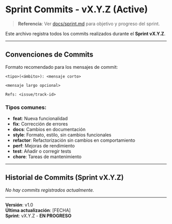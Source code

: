 ﻿# Sprint Commits - vX.Y.Z (Active)

> **Referencia**: Ver [docs/sprint.md](sprint.md) para objetivo y progreso del sprint.

Este archivo registra todos los commits realizados durante el **Sprint vX.Y.Z**.

---

## Convenciones de Commits

Formato recomendado para los mensajes de commit:

```
<tipo>(<ámbito>): <mensaje corto>

<mensaje largo opcional>

Refs: <issue/track-id>
```

### Tipos comunes:
- **feat**: Nueva funcionalidad
- **fix**: Corrección de errores
- **docs**: Cambios en documentación
- **style**: Formato, estilo, sin cambios funcionales
- **refactor**: Refactorización sin cambios en comportamiento
- **perf**: Mejoras de rendimiento
- **test**: Añadir o corregir tests
- **chore**: Tareas de mantenimiento

---

## Historial de Commits (Sprint vX.Y.Z)

*No hay commits registrados actualmente.*

---

**Versión**: v1.0  
**Última actualización**: [FECHA]  
**Sprint**: vX.Y.Z - **EN PROGRESO**
